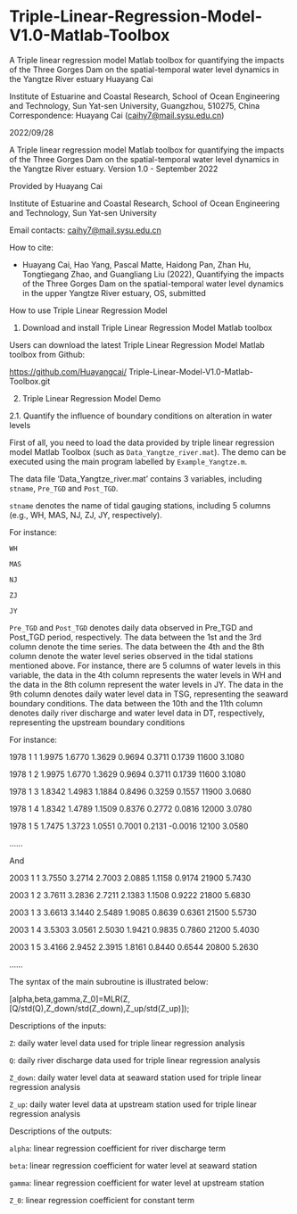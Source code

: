 # Triple-Linear-Regression-Model-V1.0-Matlab-Toolbox
A Triple linear regression model Matlab toolbox for quantifying the impacts of the Three Gorges Dam on the spatial-temporal water level dynamics in the Yangtze River estuary
Huayang Cai

Institute of Estuarine and Coastal Research, School of Ocean Engineering and Technology, Sun Yat-sen University, Guangzhou, 510275, China
Correspondence: Huayang Cai (caihy7@mail.sysu.edu.cn)

2022/09/28


A Triple linear regression model Matlab toolbox for quantifying the impacts of the Three Gorges Dam on the spatial-temporal water level dynamics in the Yangtze River estuary.
Version 1.0 - September 2022

Provided by Huayang Cai

Institute of Estuarine and Coastal Research, School of Ocean Engineering and Technology, Sun Yat-sen University

Email contacts: caihy7@mail.sysu.edu.cn

How to cite:

- Huayang Cai, Hao Yang, Pascal Matte, Haidong Pan, Zhan Hu, Tongtiegang Zhao, and Guangliang Liu (2022), Quantifying the impacts of the Three Gorges Dam on the spatial-temporal water level dynamics in the upper Yangtze River estuary, OS, submitted


How to use Triple Linear Regression Model 

1.	Download and install Triple Linear Regression Model Matlab toolbox

Users can download the latest Triple Linear Regression Model Matlab toolbox from Github:

https://github.com/Huayangcai/ Triple-Linear-Model-V1.0-Matlab-Toolbox.git

2.	Triple Linear Regression Model Demo

2.1.	Quantify the influence of boundary conditions on alteration in water levels

First of all, you need to load the data provided by triple linear regression model Matlab Toolbox (such as `Data_Yangtze_river.mat`). The demo can be executed using the main program labelled by `Example_Yangtze.m`.

The data file ‘Data_Yangtze_river.mat’ contains 3 variables, including `stname`, `Pre_TGD` and `Post_TGD`. 

`stname` denotes the name of tidal gauging stations, including 5 columns (e.g., WH, MAS, NJ, ZJ, JY, respectively). 

For instance:

`WH`

`MAS`

`NJ`

`ZJ`

`JY`

`Pre_TGD` and `Post_TGD` denotes daily data observed in Pre_TGD and Post_TGD period, respectively. The data between the 1st and the 3rd column denote the time series. The data between the 4th and the 8th column denote the water level series observed in the tidal stations mentioned above. For instance, there are 5 columns of water levels in this variable, the data in the 4th column represents the water levels in WH and the data in the 8th column represent the water levels in JY. The data in the 9th column denotes daily water level data in TSG, representing the seaward boundary conditions. The data between the 10th and the 11th column denotes daily river discharge and water level data in DT, respectively, representing the upstream boundary conditions

For instance:

1978	1	1	1.9975	1.6770	1.3629	0.9694	0.3711	0.1739	11600	3.1080

1978	1	2	1.9975	1.6770	1.3629	0.9694	0.3711	0.1739	11600	3.1080

1978	1	3	1.8342	1.4983	1.1884	0.8496	0.3259	0.1557	11900	3.0680

1978	1	4	1.8342	1.4789	1.1509	0.8376	0.2772	0.0816	12000	3.0780

1978	1	5	1.7475	1.3723	1.0551	0.7001	0.2131	-0.0016	12100	3.0580

……

And

2003	1	1	3.7550	3.2714	2.7003	2.0885	1.1158	0.9174	21900	5.7430

2003	1	2	3.7611	3.2836	2.7211	2.1383	1.1508	0.9222	21800	5.6830

2003	1	3	3.6613	3.1440	2.5489	1.9085	0.8639	0.6361	21500	5.5730

2003	1	4	3.5303	3.0561	2.5030	1.9421	0.9835	0.7860	21200	5.4030

2003	1	5	3.4166	2.9452	2.3915	1.8161	0.8440	0.6544	20800	5.2630

……

The syntax of the main subroutine is illustrated below:


[alpha,beta,gamma,Z_0]=MLR(Z,[Q/std(Q),Z_down/std(Z_down),Z_up/std(Z_up)]);

Descriptions of the inputs:

`Z`: daily water level data used for triple linear regression analysis

`Q`: daily river discharge data used for triple linear regression analysis

`Z_down`: daily water level data at seaward station used for triple linear regression analysis

`Z_up`: daily water level data at upstream station used for triple linear regression analysis

Descriptions of the outputs:

`alpha`: linear regression coefficient for river discharge term

`beta`: linear regression coefficient for water level at seaward station

`gamma`: linear regression coefficient for water level at upstream station

`Z_0`: linear regression coefficient for constant term
